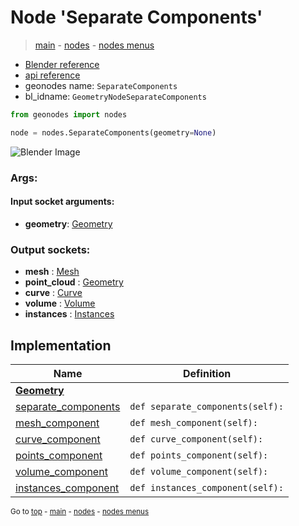 # Node 'Separate Components'

> [main](../structure.md) - [nodes](nodes.md) - [nodes menus](nodes_menus.md)

- [Blender reference](https://docs.blender.org/manual/en/latest/modeling/geometry_nodes/geometry/separate_components.html)
- [api reference](https://docs.blender.org/api/current/bpy.types.GeometryNodeSeparateComponents.html)
- geonodes name: `SeparateComponents`
- bl_idname: `GeometryNodeSeparateComponents`

```python
from geonodes import nodes

node = nodes.SeparateComponents(geometry=None)
```

![Blender Image](https://docs.blender.org/manual/en/latest/_images/node-types_GeometryNodeSeparateComponents.webp)

### Args:

#### Input socket arguments:

- **geometry**: [Geometry](Geometry.md)

### Output sockets:

- **mesh** : [Mesh](Mesh.md)
- **point_cloud** : [Geometry](Geometry.md)
- **curve** : [Curve](Curve.md)
- **volume** : [Volume](Volume.md)
- **instances** : [Instances](Instances.md)

## Implementation

| Name | Definition |
|------|------------|
| **[Geometry](Geometry.md)** |
| [separate_components](Geometry.md#separate_components-property) | `def separate_components(self):` |
| [mesh_component](Geometry.md#mesh_component-property) | `def mesh_component(self):` |
| [curve_component](Geometry.md#curve_component-property) | `def curve_component(self):` |
| [points_component](Geometry.md#points_component-property) | `def points_component(self):` |
| [volume_component](Geometry.md#volume_component-property) | `def volume_component(self):` |
| [instances_component](Geometry.md#instances_component-property) | `def instances_component(self):` |

<sub>Go to [top](#node-Separate-Components) - [main](../structure.md) - [nodes](nodes.md) - [nodes menus](nodes_menus.md)</sub>

